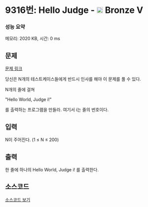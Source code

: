 # 9316번: Hello Judge - <img src="https://static.solved.ac/tier_small/1.svg" style="height:20px" /> Bronze V

<!-- performance -->
### 성능 요약
메모리: 2020 KB, 시간: 0 ms
<!-- end -->

## 문제

[문제 링크](https://boj.kr/9316)

<p>당신은 N개의 테스트케이스들에게 반드시 인사를 해야 이 문제를 풀 수 있다.</p>

<p>N개의 줄에 걸쳐</p>

<p>"Hello World, Judge i!"</p>

<p>를 출력하는 프로그램을 만들라. 여기서 i는 줄의 번호이다.</p>

## 입력

<p>N이 주어진다. (1 ≤ N ≤ 200)</p>

## 출력

<p>한 줄에 하나의 Hello World, Judge i! 를 출력한다.</p>

## 소스코드

[소스코드 보기](Hello%20Judge.cpp)